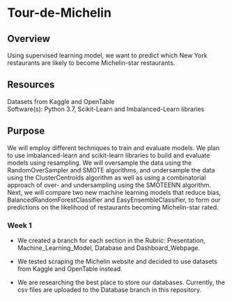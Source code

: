 #  Tour-de-Michelin

## Overview
Using supervised learning model, we want to predict which New York restaurants are likely to become Michelin-star restaurants.

## Resources
Datasets from Kaggle and OpenTable</br>
Software(s): Python 3.7, Scikit-Learn and Imbalanced-Learn libraries

## Purpose
We will employ different techniques to train and evaluate models. We plan to use imbalanced-learn and scikit-learn libraries to build and evaluate models using resampling.  We will oversample the data using the RandomOverSampler and SMOTE algorithms, and undersample the data using the ClusterCentroids algorithm as well as using a combinatorial approach of over- and undersampling using the SMOTEENN algorithm. Next, we will compare two new machine learning models that reduce bias, BalancedRandomForestClassifier and EasyEnsembleClassifier, to form our predictions on the likelihood of restaurants becoming Michelin-star rated.

### Week 1

* We created a branch for each section in the Rubric:  Presentation, Machine_Learning_Model, Database and Dashboard_Webpage.

* We tested scraping the Michelin website and decided to use datasets from Kaggle and OpenTable instead.

* We are researching the best place to store our databases.  Currently, the csv files are uploaded to the Database branch in this repository.
